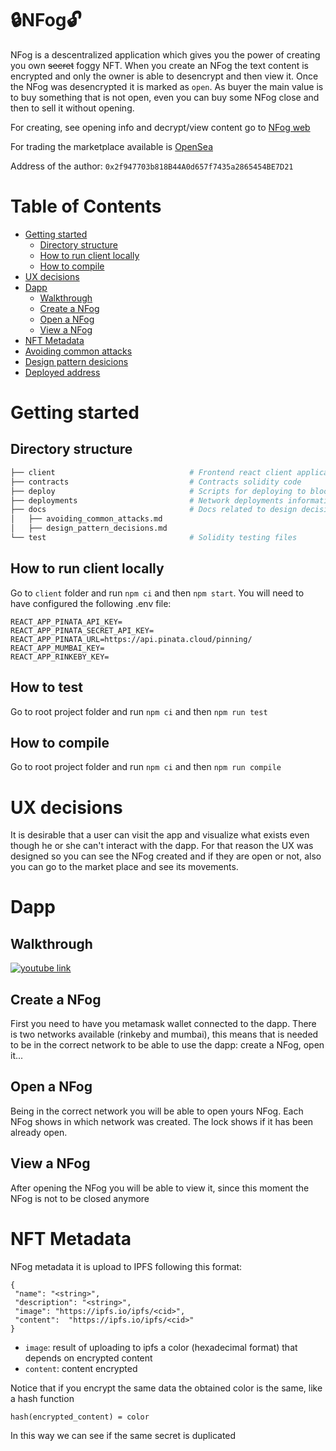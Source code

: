 # :lock:NFog:unlock:

NFog is a descentralized application which gives you the power of creating you own ~~secret~~ foggy NFT. When you create an NFog the text content is encrypted and only the owner is able to desencrypt and then view it. Once the NFog was desencrypted it is marked as `open`. As buyer the main value is to buy something that is not open, even you can buy some NFog close and then to sell it without opening.

For creating, see opening info and decrypt/view content go to [NFog web](https://nfog.netlify.app/)

For trading the marketplace available is [OpenSea](https://testnets.opensea.io/)

Address of the author: `0x2f947703b818B44A0d657f7435a2865454BE7D21`

# Table of Contents
- [Getting started](#getting-started)
    - [Directory structure](#directory-structure)
    - [How to run client locally](#how-to-run-client-locally)
    - [How to compile](#how-to-compile)
- [UX decisions](#ux-decisions)
- [Dapp](#dapp)
    - [Walkthrough](#walkthrough)
    - [Create a NFog](#create-a-nfog)
    - [Open a NFog](#open-a-nfog)
    - [View a NFog](#view-a-nfog)
- [NFT Metadata](#nft-metadata)
- [Avoiding common attacks](./docs/avoiding_common_attacks.md)
- [Design pattern desicions](./docs/design_patterns_desicions.md)
- [Deployed address](./deployed_address.txt)

# Getting started

## Directory structure

```sh
├── client                              # Frontend react client application
├── contracts                           # Contracts solidity code
├── deploy                              # Scripts for deploying to blockchain
├── deployments                         # Network deployments information
├── docs                                # Docs related to design decisions
│   ├── avoiding_common_attacks.md           
│   ├── design_pattern_decisions.md
└── test                                # Solidity testing files
```
## How to run client locally

Go to `client` folder and run `npm ci` and then `npm start`. You will need to have configured the following .env file:
```
REACT_APP_PINATA_API_KEY=
REACT_APP_PINATA_SECRET_API_KEY=
REACT_APP_PINATA_URL=https://api.pinata.cloud/pinning/
REACT_APP_MUMBAI_KEY=
REACT_APP_RINKEBY_KEY=
```

## How to test

Go to root project folder and run `npm ci` and then `npm run test`

## How to compile

Go to root project folder and run `npm ci` and then `npm run compile`

# UX decisions

It is desirable that a user can visit the app and visualize what exists even though he or she can't interact with the dapp. For that reason the UX was designed so you can see the NFog created and if they are open or not, also you can go to the market place and see its movements.

# Dapp

## Walkthrough

[![youtube link](https://img.youtube.com/vi/APRJfJTKDvM/0.jpg)](https://www.youtube.com/watch?v=APRJfJTKDvM)

## Create a NFog

First you need to have you metamask wallet connected to the dapp. There is two networks available (rinkeby and mumbai), this means that is needed to be in the correct network to be able to use the dapp: create a NFog, open it...

## Open a NFog

Being in the correct network you will be able to open yours NFog. Each NFog shows in which network was created. The lock shows if it has been already open.

## View a NFog

After opening the NFog you will be able to view it, since this moment the NFog is not to be closed anymore


# NFT Metadata

NFog metadata it is upload to IPFS following this format:
```
{
 "name": "<string>",
 "description": "<string>",
 "image": "https://ipfs.io/ipfs/<cid>",
 "content":  "https://ipfs.io/ipfs/<cid>" 
}
```
- `image`: result of uploading to ipfs a color (hexadecimal format) that depends on encrypted content
- `content`: content encrypted

Notice that if you encrypt the same data the obtained color is the same, like a hash function
```
hash(encrypted_content) = color
```
In this way we can see if the same secret is duplicated


